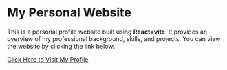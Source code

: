 # My Personal Website 
This is a personal profile website built using **React+vite**. It provides an overview of my professional background, skills, and projects.
You can view the website by clicking the link below:

[Click Here to Visit My Profile](https://gunsupm.github.io/My-Portfolio/)
 
